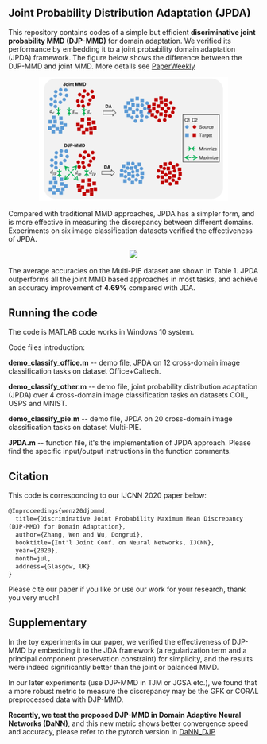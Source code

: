 ## Joint Probability Distribution Adaptation (JPDA)

This repository contains codes of a simple but efficient **discriminative joint probability MMD (DJP-MMD)** for domain adaptation. We verified its performance by embedding it to a joint probability domain adaptation (JPDA) framework. The figure below shows the difference between the DJP-MMD and joint MMD. More details see [PaperWeekly](https://blog.csdn.net/c9Yv2cf9I06K2A9E/article/details/105001976)

<div align="center">
    <img src="presentation/JPDA_overview.png", width="380">
</div>

Compared with traditional MMD approaches, JPDA has a simpler form, and is more effective in measuring the discrepancy between different domains. Experiments on six image classification datasets verified the effectiveness of JPDA. 

<div align="center">
    <img src="presentation/acc_pie.png", width="320">
</div>

The average accuracies on the Multi-PIE dataset are shown in Table 1. JPDA outperforms all the joint MMD based approaches in most tasks, and achieve an accuracy improvement of **4.69%** compared with JDA.

## Running the code

The code is MATLAB code works in Windows 10 system.

Code files introduction:

**demo_classify_office.m** -- demo file, JPDA on 12 cross-domain image classification tasks on dataset Office+Caltech.

**demo_classify_other.m** -- demo file, joint probability distribution adaptation (JPDA) over 4 cross-domain image classification tasks on datasets COIL, USPS and MNIST.

**demo_classify_pie.m** -- demo file, JPDA on 20 cross-domain image classification tasks on dataset Multi-PIE.

**JPDA.m** -- function file, it's the implementation of JPDA approach. Please find the specific input/output instructions in the function comments.

## Citation

This code is corresponding to our IJCNN 2020 paper below:

```
@Inproceedings{wenz20djpmmd,
  title={Discriminative Joint Probability Maximum Mean Discrepancy (DJP-MMD) for Domain Adaptation},
  author={Zhang, Wen and Wu, Dongrui},
  booktitle={Int'l Joint Conf. on Neural Networks, IJCNN},
  year={2020},
  month=jul,
  address={Glasgow, UK}
}
```

Please cite our paper if you like or use our work for your research, thank you very much!

## Supplementary

In the toy experiments in our paper, we verified the effectiveness of DJP-MMD by embedding it to the JDA framework (a regularization term and a principal component preservation constraint) for simplicity, and the results were indeed significantly better than the joint or balanced MMD.

In our later experiments (use DJP-MMD in TJM or JGSA etc.), we found that a more robust metric to measure the discrepancy may be the GFK or CORAL preprocessed data with DJP-MMD.

**Recently, we test the proposed DJP-MMD in Domain Adaptive Neural Networks (DaNN)**, and this new metric shows better convergence speed and accuracy, please refer to the pytorch version in [DaNN_DJP](https://github.com/chamwen/DaNN_DJP)